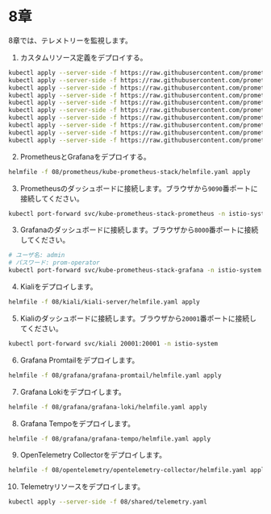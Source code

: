 # 8章

8章では、テレメトリーを監視します。

1. カスタムリソース定義をデプロイする。

```bash
kubectl apply --server-side -f https://raw.githubusercontent.com/prometheus-operator/prometheus-operator/v0.79.0/example/prometheus-operator-crd/monitoring.coreos.com_alertmanagerconfigs.yaml
kubectl apply --server-side -f https://raw.githubusercontent.com/prometheus-operator/prometheus-operator/v0.79.0/example/prometheus-operator-crd/monitoring.coreos.com_alertmanagers.yaml
kubectl apply --server-side -f https://raw.githubusercontent.com/prometheus-operator/prometheus-operator/v0.79.0/example/prometheus-operator-crd/monitoring.coreos.com_podmonitors.yaml
kubectl apply --server-side -f https://raw.githubusercontent.com/prometheus-operator/prometheus-operator/v0.79.0/example/prometheus-operator-crd/monitoring.coreos.com_probes.yaml
kubectl apply --server-side -f https://raw.githubusercontent.com/prometheus-operator/prometheus-operator/v0.79.0/example/prometheus-operator-crd/monitoring.coreos.com_prometheusagents.yaml
kubectl apply --server-side -f https://raw.githubusercontent.com/prometheus-operator/prometheus-operator/v0.79.0/example/prometheus-operator-crd/monitoring.coreos.com_prometheuses.yaml
kubectl apply --server-side -f https://raw.githubusercontent.com/prometheus-operator/prometheus-operator/v0.79.0/example/prometheus-operator-crd/monitoring.coreos.com_prometheusrules.yaml
kubectl apply --server-side -f https://raw.githubusercontent.com/prometheus-operator/prometheus-operator/v0.79.0/example/prometheus-operator-crd/monitoring.coreos.com_scrapeconfigs.yaml
kubectl apply --server-side -f https://raw.githubusercontent.com/prometheus-operator/prometheus-operator/v0.79.0/example/prometheus-operator-crd/monitoring.coreos.com_servicemonitors.yaml
kubectl apply --server-side -f https://raw.githubusercontent.com/prometheus-operator/prometheus-operator/v0.79.0/example/prometheus-operator-crd/monitoring.coreos.com_thanosrulers.yaml
```

2. PrometheusとGrafanaをデプロイする。

```bash
helmfile -f 08/prometheus/kube-prometheus-stack/helmfile.yaml apply
```

3. Prometheusのダッシュボードに接続します。ブラウザから`9090`番ポートに接続してください。

```bash
kubectl port-forward svc/kube-prometheus-stack-prometheus -n istio-system 9090:9090
```

3. Grafanaのダッシュボードに接続します。ブラウザから`8000`番ポートに接続してください。

```bash
# ユーザ名: admin
# パスワード: prom-operator
kubectl port-forward svc/kube-prometheus-stack-grafana -n istio-system 8000:80
```

4. Kialiをデプロイします。

```bash
helmfile -f 08/kiali/kiali-server/helmfile.yaml apply
```

5. Kialiのダッシュボードに接続します。ブラウザから`20001`番ポートに接続してください。

```bash
kubectl port-forward svc/kiali 20001:20001 -n istio-system
```

6. Grafana Promtailをデプロイします。

```bash
helmfile -f 08/grafana/grafana-promtail/helmfile.yaml apply
```

7. Grafana Lokiをデプロイします。

```bash
helmfile -f 08/grafana/grafana-loki/helmfile.yaml apply
```

8. Grafana Tempoをデプロイします。

```bash
helmfile -f 08/grafana/grafana-tempo/helmfile.yaml apply
```

9. OpenTelemetry Collectorをデプロイします。

```bash
helmfile -f 08/opentelemetry/opentelemetry-collector/helmfile.yaml apply
```

10. Telemetryリソースをデプロイします。

```bash
kubectl apply --server-side -f 08/shared/telemetry.yaml
```
